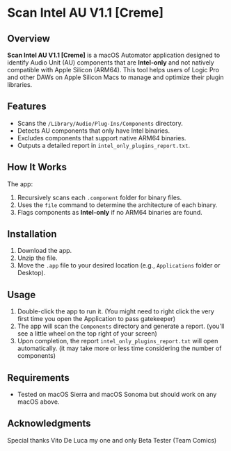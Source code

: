 # Scan Intel AU V1.1 [Creme]

## Overview
**Scan Intel AU V1.1 [Creme]** is a macOS Automator application designed to identify Audio Unit (AU) components that are **Intel-only** and not natively compatible with Apple Silicon (ARM64). This tool helps users of Logic Pro and other DAWs on Apple Silicon Macs to manage and optimize their plugin libraries.

## Features
- Scans the `/Library/Audio/Plug-Ins/Components` directory.
- Detects AU components that only have Intel binaries.
- Excludes components that support native ARM64 binaries.
- Outputs a detailed report in `intel_only_plugins_report.txt`.

## How It Works
The app:
1. Recursively scans each `.component` folder for binary files.
2. Uses the `file` command to determine the architecture of each binary.
3. Flags components as **Intel-only** if no ARM64 binaries are found.

## Installation
1. Download the app.
2. Unzip the file.
3. Move the `.app` file to your desired location (e.g., `Applications` folder or Desktop).

## Usage
1. Double-click the app to run it. (You might need to right click the very first time you open the Application to pass gatekeeper)
2. The app will scan the `Components` directory and generate a report. (you'll see a little wheel on the top right of your screen)
3. Upon completion, the report `intel_only_plugins_report.txt` will open automatically. (it may take more or less time considering the number of components)

## Requirements
- Tested on macOS Sierra and macOS Sonoma but should work on any macOS above.

## Acknowledgments
Special thanks Vito De Luca my one and only Beta Tester (Team Comics)
